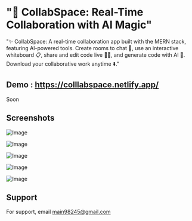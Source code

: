 
# "🚀 CollabSpace: Real-Time Collaboration with AI Magic"

"✨ CollabSpace: A real-time collaboration app built with the MERN stack, featuring AI-powered tools. Create rooms to chat 💬, use an interactive whiteboard 📋, share and edit code live 👨‍💻, and generate code with AI 🤖. Download your collaborative work anytime ⬇️."

## Demo : https://colllabspace.netlify.app/

Soon
## Screenshots

![Image](https://github.com/user-attachments/assets/498757f4-560d-49ed-9b29-6cba0f3d4554)

![Image](https://github.com/user-attachments/assets/f16ed3a2-c15e-4fa0-bb48-a92bbe1cbf4f)

![Image](https://github.com/user-attachments/assets/4fa2ffb2-1704-4031-8ecc-4cd7cb2addd5)

![Image](https://github.com/user-attachments/assets/02422095-2119-4047-bcb4-b9768811e6b9)

![Image](https://github.com/user-attachments/assets/47878bde-61f8-4759-9744-1768e05df7e4)
## Support

For support, email  main98245@gmail.com

